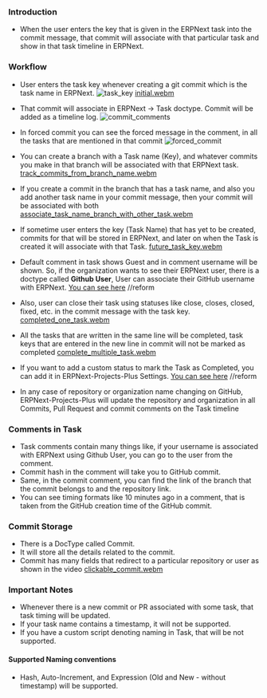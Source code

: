 ### Introduction
-  When the user enters the key that is given in the ERPNext task into the commit message, that commit will associate with that particular task and show in that task timeline in ERPNext.

### Workflow
- User enters the task key whenever creating a git commit which is the task name in ERPNext.
![task_key](https://github.com/Improwised/ERPNext-projects-plus/assets/124968745/2bd3cc6d-c64b-4089-a82e-a769e231c39b)
[initial.webm](https://github.com/Improwised/ERPNext-projects-plus/assets/124968745/a0058dcf-b4fb-4136-9ea9-4f71cb3f53f7)

- That commit will associate in ERPNext -> Task doctype. Commit will be added as a timeline log.
![commit_comments](https://github.com/Improwised/ERPNext-projects-plus/assets/124968745/4698f30c-41ff-4c58-8321-fd70ba26f6f8)

- In forced commit you can see the forced message in the comment, in all the tasks that are mentioned in that commit
![forced_commit](https://github.com/Improwised/ERPNext-projects-plus/assets/124968745/2345c29d-ac94-4e30-b942-34d4a0f06065)

- You can create a branch with a Task name (Key), and whatever commits you make in that branch will be associated with that ERPNext task.
[track_commits_from_branch_name.webm](https://github.com/Improwised/ERPNext-projects-plus/assets/124968745/7b2798be-5e86-4932-9beb-b78b737ae93f)

- If you create a commit in the branch that has a task name, and also you add another task name in your commit message, then your commit will be associated with both
[associate_task_name_branch_with_other_task.webm](https://github.com/Improwised/ERPNext-projects-plus/assets/124968745/8bb6b433-b0a2-4196-aed7-a4dd5476d1da)

- If sometime user enters the key (Task Name) that has yet to be created, commits for that will be stored in ERPNext, and later on when the Task is created it will associate with that Task.
[future_task_key.webm](https://github.com/Improwised/ERPNext-projects-plus/assets/124968745/8bb4ebed-c70c-4830-9829-d3944365de80)

- Default comment in task shows Guest and in comment username will be shown. So, if the organization wants to see their ERPNext user, there is a doctype called **Github User**, User can associate their GitHub username with ERPNext. [You can see here](https://github.com/Improwised/ERPNext-projects-plus/blob/develop/docs/Commit/GITHUB-USER.md) //reform

- Also, user can close their task using statuses like close, closes, closed, fixed, etc. in the commit message with the task key.
[completed_one_task.webm](https://github.com/Improwised/ERPNext-projects-plus/assets/124968745/303bcccb-0f64-4314-a922-4ceb37cd02b9)

- All the tasks that are written in the same line will be completed, task keys that are entered in the new line in commit will not be marked as completed
[complete_multiple_task.webm](https://github.com/Improwised/ERPNext-projects-plus/assets/124968745/4866a212-18b4-4666-987d-68770ebe9644)
  
- If you want to add a custom status to mark the Task as Completed, you can add it in ERPNext-Projects-Plus Settings. [You can see here](https://github.com/Improwised/ERPNext-projects-plus/blob/develop/docs/Custom%20Task%20Closing%20Configurations/README.md) //reform

- In any case of repository or organization name changing on GitHub, ERPNext-Projects-Plus will update the repository and organization in all Commits, Pull Request and commit comments on the Task timeline

### Comments in Task
- Task comments contain many things like, if your username is associated with ERPNext using Github User, you can go to the user from the comment.
- Commit hash in the comment will take you to GitHub commit.
- Same, in the commit comment, you can find the link of the branch that the commit belongs to and the repository link.
- You can see timing formats like 10 minutes ago in a comment, that is taken from the GitHub creation time of the GitHub commit.

### Commit Storage
- There is a DocType called Commit.
- It will store all the details related to the commit.
- Commit has many fields that redirect to a particular repository or user as shown in the video
[clickable_commit.webm](https://github.com/Improwised/ERPNext-projects-plus/assets/124968745/72f94d65-2c13-4ce3-ae8d-6b1cb715847b)

### Important Notes
- Whenever there is a new commit or PR associated with some task, that task timing will be updated.
- If your task name contains a timestamp, it will not be supported.
- If you have a custom script denoting naming in Task, that will be not supported.

#### Supported Naming conventions
- Hash, Auto-Increment, and Expression (Old and New - without timestamp) will be supported.

